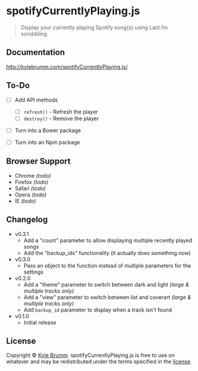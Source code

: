 # spotifyCurrentlyPlaying.js

> Display your currently playing Spotify song(s) using Last.fm scrobbling.


## Documentation

http://kylebrumm.com/spotifyCurrentlyPlaying.js/


## To-Do

- [ ] Add API methods
    - [ ] `refresh()` - Refresh the player
    - [ ] `destroy()` - Remove the player
- [ ] Turn into a Bower package
- [ ] Turn into an Npm package


## Browser Support

- Chrome _(todo)_
- Firefox _(todo)_
- Safari _(todo)_
- Opera _(todo)_
- IE _(todo)_


## Changelog

- v0.3.1
    - Add a "count" parameter to allow displaying multiple recently played songs
    - Add the "backup_ids" functionality (it actually does something now)
- v0.3.0
    - Pass an object to the function instead of multiple parameters for the settings
- v0.2.0
    - Add a "theme" parameter to switch between dark and light _(large & multiple tracks only)_
    - Add a "view" parameter to switch between list and coverart _(large & multiple tracks only)_
    - Add `backup_id` parameter to display when a track isn't found
- v0.1.0
    - Initial release

## License

Copyright © [Kyle Brumm](http://kylebrumm.com). spotifyCurrentlyPlaying.js is free to use on whatever and may be redistributed under the terms specified in the [license](LICENSE.md).
